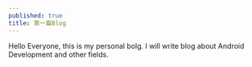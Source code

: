 ```yaml
---
published: true
title: 第一篇Blog
---
```

Hello Everyone, this is my personal bolg. I will write blog about Android Development and other fields.
